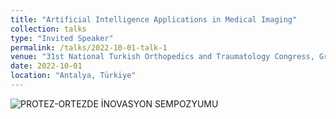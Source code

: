```yaml
---
title: "Artificial Intelligence Applications in Medical Imaging"
collection: talks
type: "Invited Speaker"
permalink: /talks/2022-10-01-talk-1
venue: "31st National Turkish Orthopedics and Traumatology Congress, Granada Belek Congress Center"
date: 2022-10-01
location: "Antalya, Türkiye"
---
```



 <img src="osmanerogul.github.io/images/protez-ortez.jpg" alt="PROTEZ-ORTEZDE İNOVASYON SEMPOZYUMU">